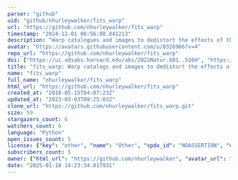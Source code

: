 ```yaml
---
parser: "github"
uid: "github/nhurleywalker/fits_warp"
url: "https://github.com/nhurleywalker/fits_warp"
timestamp: "2024-12-01 00:56:08.041213"
description: "Warp catalogues and images to dedistort the effects of the ionosphere"
avatar: "https://avatars.githubusercontent.com/u/8326966?v=4"
repo_url: "https://github.com/nhurleywalker/fits_warp"
doi: ["https://ui.adsabs.harvard.edu/abs/2022Natur.601..526H", "https://ui.adsabs.harvard.edu/abs/2018A%26C....25...94H", "https://ui.adsabs.harvard.edu/abs/2024ascl.soft11016H/abstract"]
title: "fits_warp: Warp catalogs and images to dedistort the effects of the ionosphere"
name: "fits_warp"
full_name: "nhurleywalker/fits_warp"
html_url: "https://github.com/nhurleywalker/fits_warp"
created_at: "2018-05-15T04:07:23Z"
updated_at: "2023-03-03T09:25:03Z"
clone_url: "https://github.com/nhurleywalker/fits_warp.git"
size: 59
stargazers_count: 6
watchers_count: 6
language: "Python"
open_issues_count: 5
license: {"key": "other", "name": "Other", "spdx_id": "NOASSERTION", "url": null, "node_id": "MDc6TGljZW5zZTA="}
subscribers_count: 5
owner: {"html_url": "https://github.com/nhurleywalker", "avatar_url": "https://avatars.githubusercontent.com/u/8326966?v=4", "login": "nhurleywalker", "type": "User"}
date: "2025-01-18 14:23:34.817931"
---
```

